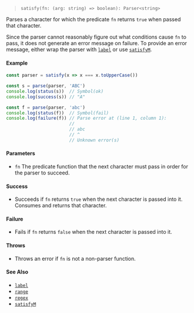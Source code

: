 <!--
 Copyright (c) 2020 Thomas J. Otterson
 
 This software is released under the MIT License.
 https://opensource.org/licenses/MIT
-->

> `satisfy(fn: (arg: string) => boolean): Parser<string>`

Parses a character for which the predicate `fn` returns `true` when passed that character.

Since the parser cannot reasonably figure out what conditions cause `fn` to pass, it does not generate an error message on failure.  To provide an error message, either wrap the parser with [`label`](label.md) or use [`satisfyM`](satisfym.md).

#### Example

```javascript
const parser = satisfy(x => x === x.toUpperCase())

const s = parse(parser, 'ABC')
console.log(status(s))  // Symbol(ok)
console.log(success(s)) // "A"

const f = parse(parser, 'abc')
console.log(status(f))  // Symbol(fail)
console.log(failure(f)) // Parse error at (line 1, column 1):
                        //
                        // abc
                        // ^
                        // Unknown error(s)

```

#### Parameters

* `fn` The predicate function that the next character must pass in order for the parser to succeed.

#### Success

* Succeeds if `fn` returns `true` when the next character is passed into it. Consumes and returns that character.

#### Failure

* Fails if `fn` returns `false` when the next character is passed into it. 

#### Throws

* Throws an error if `fn` is not a non-parser function.

#### See Also

* [`label`](label.md)
* [`range`](range.md)
* [`regex`](regex.md)
* [`satisfyM`](satisfym.md)